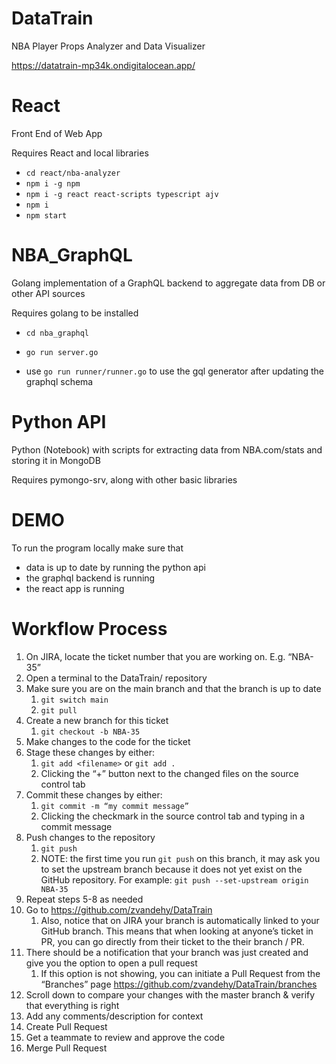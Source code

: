 # DataTrain

NBA Player Props Analyzer and Data Visualizer

https://datatrain-mp34k.ondigitalocean.app/

# React

Front End of Web App

Requires React and local libraries

- `cd react/nba-analyzer`
- `npm i -g npm`
- `npm i -g react react-scripts typescript ajv`
- `npm i`
- `npm start`

# NBA_GraphQL

Golang implementation of a GraphQL backend to aggregate data from DB or other API sources

Requires golang to be installed

- `cd nba_graphql`
- `go run server.go`

- use `go run runner/runner.go` to use the gql generator after updating the graphql schema

# Python API

Python (Notebook) with scripts for extracting data from NBA.com/stats and storing it in MongoDB

Requires pymongo-srv, along with other basic libraries

# DEMO

To run the program locally make sure that

- data is up to date by running the python api
- the graphql backend is running
- the react app is running

# Workflow Process

1. On JIRA, locate the ticket number that you are working on. E.g. “NBA-35”
2. Open a terminal to the DataTrain/ repository
3. Make sure you are on the main branch and that the branch is up to date
   1. `git switch main`
   2. `git pull`
4. Create a new branch for this ticket
   1. `git checkout -b NBA-35`
5. Make changes to the code for the ticket
6. Stage these changes by either:
   1. `git add <filename>` or `git add .`
   2. Clicking the “+” button next to the changed files on the source control tab
7. Commit these changes by either:
   1. `git commit -m “my commit message”`
   2. Clicking the checkmark in the source control tab and typing in a commit message
8. Push changes to the repository
   1. `git push`
   2. NOTE: the first time you run `git push` on this branch, it may ask you to set the upstream branch because it does not yet exist on the GitHub repository. For example: `git push --set-upstream origin NBA-35`
9. Repeat steps 5-8 as needed
10. Go to https://github.com/zvandehy/DataTrain
    1. Also, notice that on JIRA your branch is automatically linked to your GitHub branch. This means that when looking at anyone’s ticket in PR, you can go directly from their ticket to the their branch / PR.
11. There should be a notification that your branch was just created and give you the option to open a pull request
    1. If this option is not showing, you can initiate a Pull Request from the “Branches” page https://github.com/zvandehy/DataTrain/branches
12. Scroll down to compare your changes with the master branch & verify that everything is right
13. Add any comments/description for context
14. Create Pull Request
15. Get a teammate to review and approve the code
16. Merge Pull Request
